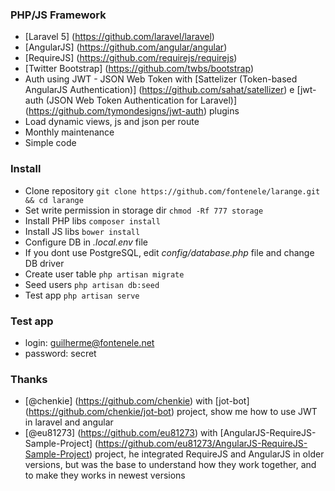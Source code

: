 ### PHP/JS Framework

- [Laravel 5] (https://github.com/laravel/laravel)
- [AngularJS] (https://github.com/angular/angular)
- [RequireJS] (https://github.com/requirejs/requirejs)
- [Twitter Bootstrap] (https://github.com/twbs/bootstrap)
- Auth using JWT - JSON Web Token with [Sattelizer (Token-based AngularJS Authentication)] (https://github.com/sahat/satellizer) e [jwt-auth (JSON Web Token Authentication for Laravel)] (https://github.com/tymondesigns/jwt-auth) plugins
- Load dynamic views, js and json per route
- Monthly maintenance
- Simple code

### Install

* Clone repository `git clone https://github.com/fontenele/larange.git && cd larange`
* Set write permission in storage dir `chmod -Rf 777 storage`
* Install PHP libs `composer install`
* Install JS libs `bower install`
* Configure DB in *.local.env* file
* If you dont use PostgreSQL, edit *config/database.php* file and change DB driver 
* Create user table `php artisan migrate`
* Seed users `php artisan db:seed`
* Test app `php artisan serve`

### Test app
* login: guilherme@fontenele.net
* password: secret

### Thanks
- [@chenkie] (https://github.com/chenkie) with [jot-bot] (https://github.com/chenkie/jot-bot) project, show me how to use JWT in laravel and angular
- [@eu81273] (https://github.com/eu81273) with [AngularJS-RequireJS-Sample-Project] (https://github.com/eu81273/AngularJS-RequireJS-Sample-Project) project, he integrated RequireJS and AngularJS in older versions, but was the base to understand how they work together, and to make they works in newest versions
